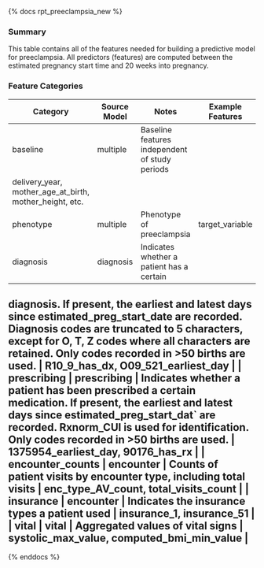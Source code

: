 {% docs rpt_preeclampsia_new %}

### Summary

This table contains all of the features needed for building a predictive model for preeclampsia. All predictors (features) are computed between the estimated pregnancy start time and 20 weeks into pregnancy. 

### Feature Categories

| Category | Source Model | Notes | Example Features |
|----------|--------------|-------|-----------------|
| baseline | multiple | Baseline features independent of study periods
| delivery_year, mother_age_at_birth, mother_height, etc. |
| phenotype | multiple | Phenotype of preeclampsia | target_variable |
| diagnosis | diagnosis | Indicates whether a patient has a certain
diagnosis. If present, the earliest and latest days since
estimated_preg_start_date are recorded. Diagnosis codes are
truncated to 5 characters, except for O, T, Z codes where all
characters are retained. Only codes recorded in >50 births are used. |
R10_9_has_dx, O09_521_earliest_day |
| prescribing | prescribing | Indicates whether a patient has been
prescribed a certain medication. If present, the earliest and latest
days since estimated_preg_start_dat` are recorded. Rxnorm_CUI is
used for identification. Only codes recorded in >50 births are used. |
1375954_earliest_day, 90176_has_rx |
| encounter_counts | encounter | Counts of patient visits by encounter
type, including total visits | enc_type_AV_count, total_visits_count |
| insurance | encounter | Indicates the insurance types a patient used
| insurance_1, insurance_51 |
| vital | vital | Aggregated values of vital signs |
systolic_max_value, computed_bmi_min_value |
---

{% enddocs %}